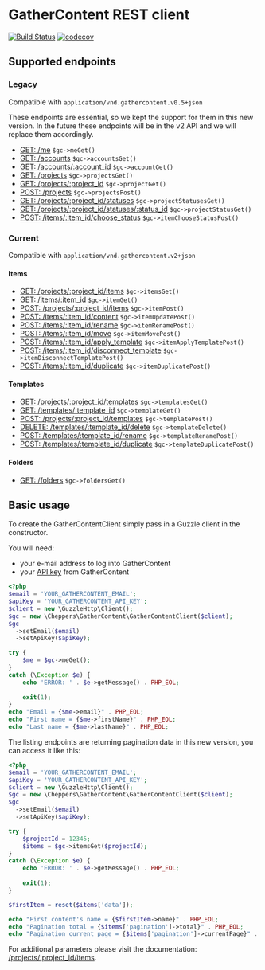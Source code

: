 
# GatherContent REST client

[![Build Status](https://travis-ci.org/Cheppers/gathercontent-client.svg?branch=master)](https://travis-ci.org/Cheppers/gathercontent-client)
[![codecov](https://codecov.io/gh/Cheppers/gathercontent-client/branch/master/graph/badge.svg)](https://codecov.io/gh/Cheppers/gathercontent-client)

## Supported endpoints

### Legacy

Compatible with `application/vnd.gathercontent.v0.5+json`

These endpoints are essential, so we kept the support for them in this new version.
In the future these endpoints will be in the v2 API and we will replace them accordingly.

- [GET:  /me](https://docs.gathercontent.com/0.5/reference#get-me) `$gc->meGet()`
- [GET:  /accounts](https://docs.gathercontent.com/0.5/reference#get-accounts) `$gc->accountsGet()`
- [GET:  /accounts/:account_id](https://docs.gathercontent.com/0.5/reference#get-accountsaccount_id) `$gc->accountGet()`
- [GET:  /projects](https://docs.gathercontent.com/0.5/reference#get-projects) `$gc->projectsGet()`
- [GET:  /projects/:project_id](https://docs.gathercontent.com/0.5/reference#get-project-by-id) `$gc->projectGet()`
- [POST: /projects](https://docs.gathercontent.com/0.5/reference#post-projects) `$gc->projectsPost()`
- [GET:  /projects/:project_id/statuses](https://docs.gathercontent.com/0.5/reference#get-project-statuses) `$gc->projectStatusesGet()`
- [GET:  /projects/:project_id/statuses/:status_id](https://docs.gathercontent.com/0.5/reference#get-project-statuses-by-id) `$gc->projectStatusGet()`
- [POST: /items/:item_id/choose_status](https://docs.gathercontent.com/0.5/reference#post-item-choose_status) `$gc->itemChooseStatusPost()`

### Current

Compatible with `application/vnd.gathercontent.v2+json`

#### Items

- [GET:  /projects/:project_id/items](https://docs.gathercontent.com/reference#listitems) `$gc->itemsGet()`
- [GET:  /items/:item_id](https://docs.gathercontent.com/reference#getitem) `$gc->itemGet()`
- [POST: /projects/:project_id/items](https://docs.gathercontent.com/reference#createitem) `$gc->itemPost()`
- [POST: /items/:item_id/content](https://docs.gathercontent.com/reference#updateitemcontent) `$gc->itemUpdatePost()`
- [POST: /items/:item_id/rename](https://docs.gathercontent.com/reference#renameitem) `$gc->itemRenamePost()`
- [POST: /items/:item_id/move](https://docs.gathercontent.com/reference#moveitem) `$gc->itemMovePost()`
- [POST: /items/:item_id/apply_template](https://docs.gathercontent.com/reference#applytemplate) `$gc->itemApplyTemplatePost()`
- [POST: /items/:item_id/disconnect_template](https://docs.gathercontent.com/reference#disconnecttemplate) `$gc->itemDisconnectTemplatePost()`
- [POST: /items/:item_id/duplicate](https://docs.gathercontent.com/reference#duplicate) `$gc->itemDuplicatePost()`

#### Templates

- [GET:  /projects/:project_id/templates](https://docs.gathercontent.com/reference#listtemplates) `$gc->templatesGet()`
- [GET:  /templates/:template_id](https://docs.gathercontent.com/reference#gettemplate) `$gc->templateGet()`
- [POST:  /projects/:project_id/templates](https://docs.gathercontent.com/reference#createtemplate) `$gc->templatePost()`
- [DELETE:  /templates/:template_id/delete](https://docs.gathercontent.com/reference#deletetemplate) `$gc->templateDelete()`
- [POST:  /templates/:template_id/rename](https://docs.gathercontent.com/reference#renametemplate) `$gc->templateRenamePost()`
- [POST:  /templates/:template_id/duplicate](https://docs.gathercontent.com/reference#duplicatetemplate) `$gc->templateDuplicatePost()`

#### Folders

- [GET:  /folders](https://docs.gathercontent.com/reference#get-folders) `$gc->foldersGet()`


## Basic usage

To create the GatherContentClient simply pass in a Guzzle client in the constructor.

You will need:

- your e-mail address to log into GatherContent
- your [API key](https://docs.gathercontent.com/reference#authentication) from GatherContent

```php
<?php
$email = 'YOUR_GATHERCONTENT_EMAIL';
$apiKey = 'YOUR_GATHERCONTENT_API_KEY';
$client = new \GuzzleHttp\Client();
$gc = new \Cheppers\GatherContent\GatherContentClient($client);
$gc
  ->setEmail($email)
  ->setApiKey($apiKey);

try {
    $me = $gc->meGet();
}
catch (\Exception $e) {
    echo 'ERROR: ' . $e->getMessage() . PHP_EOL;
    
    exit(1);
}
echo "Email = {$me->email}" . PHP_EOL;
echo "First name = {$me->firstName}" . PHP_EOL;
echo "Last name = {$me->lastName}" . PHP_EOL;
```

The listing endpoints are returning pagination data in this new version, you can access it like this:

```php
<?php
$email = 'YOUR_GATHERCONTENT_EMAIL';
$apiKey = 'YOUR_GATHERCONTENT_API_KEY';
$client = new \GuzzleHttp\Client();
$gc = new \Cheppers\GatherContent\GatherContentClient($client);
$gc
  ->setEmail($email)
  ->setApiKey($apiKey);

try {
    $projectId = 12345;
    $items = $gc->itemsGet($projectId);
}
catch (\Exception $e) {
    echo 'ERROR: ' . $e->getMessage() . PHP_EOL;
    
    exit(1);
}

$firstItem = reset($items['data']);

echo "First content's name = {$firstItem->name}" . PHP_EOL;
echo "Pagination total = {$items['pagination']->total}" . PHP_EOL;
echo "Pagination current page = {$items['pagination']->currentPage}" . PHP_EOL;
```

For additional parameters please visit the documentation: [/projects/:project_id/items](https://docs.gathercontent.com/reference#listitems).
